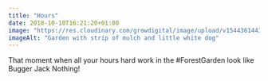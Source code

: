 ```yaml
---
title: "Hours"
date: 2018-10-10T16:21:20+01:00
image: "https://res.cloudinary.com/growdigital/image/upload/v1544361443/willow-walk-45225614731.jpg"
imageAlt: "Garden with strip of mulch and little white dog"
---
```


That moment when all your hours hard work in the #ForestGarden look like Bugger Jack Nothing!
